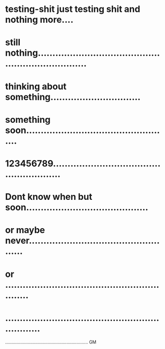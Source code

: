 # testing-shit just testing shit and  nothing more....
# still nothing......................................................................
# thinking about something...............................
# something soon..................................................
# 123456789........................................................
# Dont know when but soon..........................................
# or maybe never...................................................
# or .............................................................
# .................................................................
..................................................................
GM
